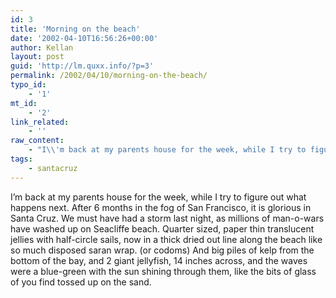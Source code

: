 ```yaml
---
id: 3
title: 'Morning on the beach'
date: '2002-04-10T16:56:26+00:00'
author: Kellan
layout: post
guid: 'http://lm.quxx.info/?p=3'
permalink: /2002/04/10/morning-on-the-beach/
typo_id:
    - '1'
mt_id:
    - '2'
link_related:
    - ''
raw_content:
    - "I\\'m back at my parents house for the week, while I try to figure out what happens next.\nAfter 6 months in the fog of San Francisco, it is glorious in Santa Cruz.\nWe must have had a storm last night, as  millions of man-o-wars have washed up on\nSeacliffe beach.   Quarter sized, paper thin translucent jellies with half-circle\nsails, now in a thick dried out line along the beach like so much disposed\nsaran wrap. (or codoms) And big piles of kelp from the bottom of the bay,\nand 2 giant jellyfish, 14 inches across, and the waves were a blue-green\nwith the sun shining through them, like the bits of glass of you find\ntossed up on the sand."
tags:
    - santacruz
---
```


I’m back at my parents house for the week, while I try to figure out what happens next. After 6 months in the fog of San Francisco, it is glorious in Santa Cruz. We must have had a storm last night, as millions of man-o-wars have washed up on Seacliffe beach. Quarter sized, paper thin translucent jellies with half-circle sails, now in a thick dried out line along the beach like so much disposed saran wrap. (or codoms) And big piles of kelp from the bottom of the bay, and 2 giant jellyfish, 14 inches across, and the waves were a blue-green with the sun shining through them, like the bits of glass of you find tossed up on the sand.